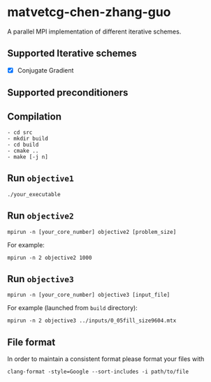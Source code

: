 # matvetcg-chen-zhang-guo

A parallel MPI implementation of different iterative schemes.

## Supported Iterative schemes
- [x] Conjugate Gradient

## Supported preconditioners

## Compilation
```
- cd src
- mkdir build
- cd build
- cmake ..
- make [-j n]
```

## Run `objective1`
```
./your_executable
```

## Run `objective2`
```
mpirun -n [your_core_number] objective2 [problem_size]
```
For example:
```
mpirun -n 2 objective2 1000
```

## Run `objective3`
```
mpirun -n [your_core_number] objective3 [input_file]
```
For example (launched from `build` directory):
```
mpirun -n 2 objective3 ../inputs/0_05fill_size9604.mtx 
```

## File format
In order to maintain a consistent format please format your files with
```
clang-format -style=Google --sort-includes -i path/to/file
```
